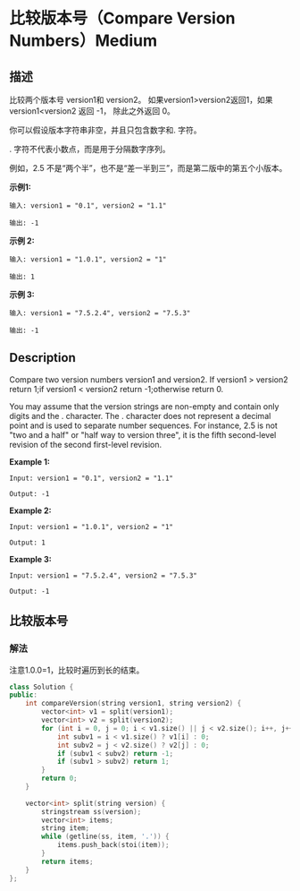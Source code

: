 # 比较版本号（Compare Version Numbers）Medium
## 描述
比较两个版本号 version1和 version2。
如果version1>version2返回1，如果version1<version2 返回 -1， 除此之外返回 0。

你可以假设版本字符串非空，并且只包含数字和. 字符。

. 字符不代表小数点，而是用于分隔数字序列。

例如，2.5 不是&ldquo;两个半&rdquo;，也不是&ldquo;差一半到三&rdquo;，而是第二版中的第五个小版本。

**示例1:**
```
输入: version1 = "0.1", version2 = "1.1"

输出: -1
```

**示例 2:**
```
输入: version1 = "1.0.1", version2 = "1"

输出: 1
```

**示例 3:**
```
输入: version1 = "7.5.2.4", version2 = "7.5.3"

输出: -1
```

## Description
Compare two version numbers version1 and version2.
If version1 > version2 return 1;if version1 < version2 return -1;otherwise return 0.

You may assume that the version strings are non-empty and contain only digits and the . character.
The . character does not represent a decimal point and is used to separate number sequences.
For instance, 2.5 is not "two and a half" or "half way to version three", it is the fifth second-level revision of the second first-level revision.

**Example 1:**
```
Input: version1 = "0.1", version2 = "1.1"

Output: -1
```

**Example 2:**
```
Input: version1 = "1.0.1", version2 = "1"

Output: 1
```

**Example 3:**
```
Input: version1 = "7.5.2.4", version2 = "7.5.3"

Output: -1
```


## 比较版本号
### 解法
注意1.0.0=1，比较时遍历到长的结束。
```c++
class Solution {
public:
    int compareVersion(string version1, string version2) {
        vector<int> v1 = split(version1);
        vector<int> v2 = split(version2);
        for (int i = 0, j = 0; i < v1.size() || j < v2.size(); i++, j++) {
            int subv1 = i < v1.size() ? v1[i] : 0;
            int subv2 = j < v2.size() ? v2[j] : 0;
            if (subv1 < subv2) return -1;
            if (subv1 > subv2) return 1;
        }
        return 0;
    }
    
    vector<int> split(string version) {
        stringstream ss(version);
        vector<int> items;
        string item;
        while (getline(ss, item, '.')) {
            items.push_back(stoi(item));
        }
        return items;
    }
};
```